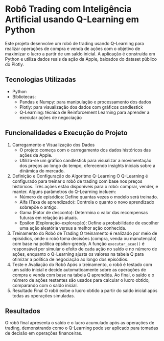 # Robô Trading com Inteligência Artificial usando Q-Learning em Python
Este projeto desenvolve um robô de trading usando Q-Learning para realizar operações de compra e venda de ações com o objetivo de maximizar o lucro a partir de um saldo inicial. A aplicação é construída em Python e utiliza dados reais da ação da Apple, baixados do dataset público do Plotly.

## Tecnologias Utilizadas
- Python
- Bibliotecas:
   - Pandas e Numpy: para manipulação e processamento dos dados
   - Plotly: para visualização dos dados com gráficos candlestick
   - Q-Learning: técnica de Reinforcement Learning para aprender a executar ações de negociação

## Funcionalidades e Execução do Projeto
1. Carregamento e Visualização dos Dados
   - O projeto começa com o carregamento dos dados históricos das ações da Apple.
   - Utiliza-se um gráfico candlestick para visualizar a movimentação dos preços ao longo do tempo, oferecendo insights iniciais sobre a dinâmica do mercado.
2. Definição e Configuração do Algoritmo Q-Learning
   O Q-Learning é configurado para treinar o robô de trading com base nos preços históricos.
   Três ações estão disponíveis para o robô: comprar, vender, e manter. Alguns parâmetros do Q-Learning incluem:
      - Número de episódios: Define quantas vezes o modelo será treinado.
      - Alfa (Taxa de aprendizado): Controla o quanto o novo aprendizado sobrepõe o antigo.
      - Gama (Fator de desconto): Determina o valor das recompensas futuras em relação às atuais.
      - Epsilon (Exploração-exploração): Define a probabilidade de escolher uma ação aleatória versus a melhor ação conhecida.
3. Treinamento do Robô de Trading
   O treinamento é realizado por meio de episódios, onde o robô toma decisões (compra, venda ou manutenção) com base na política epsilon-greedy. A função <code>executar_acao()</code> é responsável por simular o efeito de cada ação no saldo e no número de ações, enquanto o Q-Learning ajusta os valores na tabela Q para otimizar a política de negociação ao longo dos episódios.
4. Teste e Avaliação do Robô
   Após o treinamento, o robô é testado com um saldo inicial e decide automaticamente sobre as operações de compra e venda com base na tabela Q aprendida. Ao final, o saldo e o número de ações restantes são usados para calcular o lucro obtido, comparando com o saldo inicial.
5. Resultado Final
   O robô exibe o lucro obtido a partir do saldo inicial após todas as operações simuladas.

## Resultados
O robô final apresenta o saldo e o lucro acumulado após as operações de trading, demonstrando como o Q-Learning pode ser aplicado para tomadas de decisão em operações financeiras.